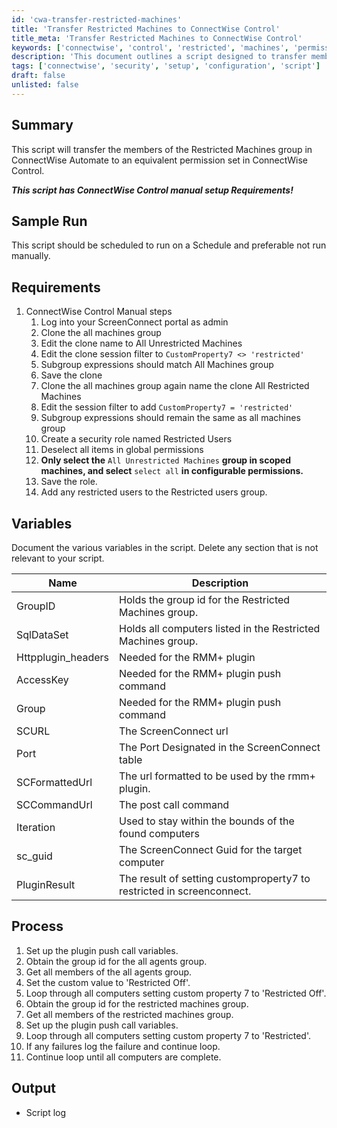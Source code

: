 ```yaml
---
id: 'cwa-transfer-restricted-machines'
title: 'Transfer Restricted Machines to ConnectWise Control'
title_meta: 'Transfer Restricted Machines to ConnectWise Control'
keywords: ['connectwise', 'control', 'restricted', 'machines', 'permissions', 'script']
description: 'This document outlines a script designed to transfer members of the Restricted Machines group in ConnectWise Automate to an equivalent permission set in ConnectWise Control, including manual setup requirements and detailed variable documentation.'
tags: ['connectwise', 'security', 'setup', 'configuration', 'script']
draft: false
unlisted: false
---
```

## Summary

This script will transfer the members of the Restricted Machines group in ConnectWise Automate to an equivalent permission set in ConnectWise Control. 

**_This script has ConnectWise Control manual setup Requirements!_**

## Sample Run

This script should be scheduled to run on a Schedule and preferable not run manually.

## Requirements

1. ConnectWise Control Manual steps
   1. Log into your ScreenConnect portal as admin
   2. Clone the all machines group
   3. Edit the clone name to All Unrestricted Machines
   4. Edit the clone session filter to `CustomProperty7 <> 'restricted'`
   5. Subgroup expressions should match All Machines group
   6. Save the clone
   7. Clone the all machines group again name the clone All Restricted Machines
   8. Edit the session filter to add `CustomProperty7 = 'restricted'`
   9. Subgroup expressions should remain the same as all machines group
   10. Create a security role named Restricted Users
   11. Deselect all items in global permissions
   12. **Only select the** `All Unrestricted Machines` **group in scoped machines, and select** `select all` **in configurable permissions.**
   13. Save the role.
   14. Add any restricted users to the Restricted users group.

## Variables

Document the various variables in the script. Delete any section that is not relevant to your script.

| Name               | Description                                                                 |
|--------------------|-----------------------------------------------------------------------------|
| GroupID            | Holds the group id for the Restricted Machines group.                      |
| SqlDataSet         | Holds all computers listed in the Restricted Machines group.               |
| Httpplugin_headers  | Needed for the RMM+ plugin                                                 |
| AccessKey          | Needed for the RMM+ plugin push command                                    |
| Group              | Needed for the RMM+ plugin push command                                    |
| SCURL              | The ScreenConnect url                                                      |
| Port               | The Port Designated in the ScreenConnect table                              |
| SCFormattedUrl     | The url formatted to be used by the rmm+ plugin.                           |
| SCCommandUrl       | The post call command                                                       |
| Iteration          | Used to stay within the bounds of the found computers                      |
| sc_guid            | The ScreenConnect Guid for the target computer                              |
| PluginResult       | The result of setting customproperty7 to restricted in screenconnect.      |

## Process

1. Set up the plugin push call variables.
2. Obtain the group id for the all agents group.
3. Get all members of the all agents group.
4. Set the custom value to 'Restricted Off'.
5. Loop through all computers setting custom property 7 to 'Restricted Off'.
6. Obtain the group id for the restricted machines group.
7. Get all members of the restricted machines group.
8. Set up the plugin push call variables.
9. Loop through all computers setting custom property 7 to 'Restricted'.
10. If any failures log the failure and continue loop.
11. Continue loop until all computers are complete.

## Output

- Script log

